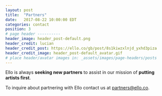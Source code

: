 ```yaml
---
layout: post
title:  "Partners"
date:   2017-08-22 10:00:00 EDT
categories: contact
position: 3
# page header ----------
header_image: header_post-default.png
header_credit: lucian
header_credit_post: https://ello.co/gb/post/8s1kiwzxlnjd_yxhd3piza
header_credit_image: header_post-default_avatar.gif
# place header/avatar images in: _assets/images/page-headers/posts
---
```


Ello is always **seeking new partners** to assist in our mission of **putting artists first**.

To inquire about partnering with Ello contact us at partners@ello.co.
